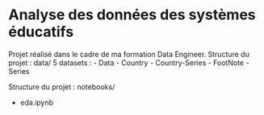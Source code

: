 # Analyse des données des systèmes éducatifs
Projet réalisé dans le cadre de ma formation Data Engineer.
Structure du projet : data/ 
5 datasets : 
    - Data
    - Country
    - Country-Series
    - FootNote
    - Series

Structure du projet : notebooks/
- eda.ipynb
 
